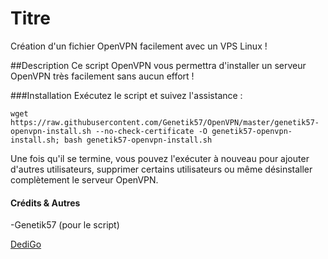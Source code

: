 # Titre
Création d'un fichier OpenVPN facilement avec un VPS Linux !

##Description
Ce script OpenVPN vous permettra d'installer un serveur OpenVPN très facilement sans aucun effort !

###Installation
Exécutez le script et suivez l'assistance :

`wget https://raw.githubusercontent.com/Genetik57/OpenVPN/master/genetik57-openvpn-install.sh --no-check-certificate -O genetik57-openvpn-install.sh; bash genetik57-openvpn-install.sh`

Une fois qu'il se termine, vous pouvez l'exécuter à nouveau pour ajouter d'autres utilisateurs, supprimer certains utilisateurs ou même désinstaller complètement le serveur OpenVPN.

#### Crédits & Autres
-Genetik57 (pour le script)

[DediGo](https://dedigo.ch)
